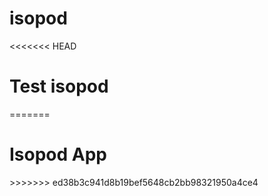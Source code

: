 # isopod
<<<<<<< HEAD
<h1>Test isopod</h1>
=======
<h1>Isopod App</h1>
>>>>>>> ed38b3c941d8b19bef5648cb2bb98321950a4ce4
